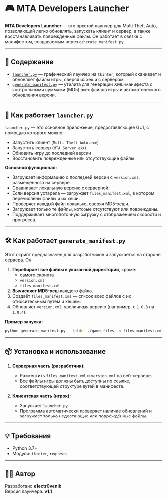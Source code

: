 # 🎮 MTA Developers Launcher

**MTA Developers Launcher** — это простой лаунчер для Multi Theft Auto, позволяющий легко обновлять, запускать клиент и сервер, а также восстанавливать поврежденные файлы. Он работает в связке с манифестом, создаваемым через `generate_manifest.py`.

---

## 📁 Содержание

- [`launcher.py`](./launcher.py) — графический лаунчер на `tkinter`, который скачивает и обновляет файлы игры, сверяя их хеши с сервером.
- [`generate_manifest.py`](./generate_manifest.py) — утилита для генерации XML-манифеста с контрольными суммами (MD5) всех файлов игры и автоматического обновления версии.

---

## 🔧 Как работает `launcher.py`

`launcher.py` — это основное приложение, предоставляющее GUI, с помощью которого можно:

- Запустить клиент (`Multi Theft Auto.exe`)
- Запустить сервер (`MTA Server.exe`)
- Обновить игру до последней версии
- Восстановить поврежденные или отсутствующие файлы

**Основной функционал:**

- Загружает информацию о последней версии с `version.xml`, размещённого на сервере.
- Сравнивает локальную версию с серверной.
- Если версия устарела — загружает `files_manifest.xml`, в котором перечислены файлы и их хеши.
- Проверяет каждый файл локально, сверяя MD5-хеши.
- Загружает только те файлы, которые отсутствуют или повреждены.
- Поддерживает многопоточную загрузку с отображением скорости и прогресса.

---

## 🛠 Как работает `generate_manifest.py`

Этот скрипт предназначен для разработчиков и запускается на стороне сервера. Он:

1. **Перебирает все файлы в указанной директории**, кроме:
   - самого скрипта
   - `version.xml`
   - `files_manifest.xml`
2. **Вычисляет MD5-хеш** каждого файла.
3. Создаёт `files_manifest.xml` — список всех файлов с их относительным путём и хешем.
4. Обновляет `version.xml`, увеличивая версию (например, с `1.0.3` на `1.0.4`).

**Пример запуска:**

```bash
python generate_manifest.py --folder ./game_files -o files_manifest.xml
```

---

## 📦 Установка и использование

1. **Серверная часть (разработчик):**

   - Разместить `files_manifest.xml` и `version.xml` на веб-сервере.
   - Все файлы игры должны быть доступны по ссылке, соответствующей структуре путей в манифесте.

2. **Клиентская часть (игрок):**

   - Запускает `launcher.py`.
   - Программа автоматически проверяет наличие обновлений и загружает только недостающие или повреждённые файлы.

---

## 💡 Требования

- Python 3.7+
- Модули: `tkinter`, `requests`

---

## 🧑‍💻 Автор

Разработано **e1ectr0venik**  
Версия лаунчера: **v1.1**
